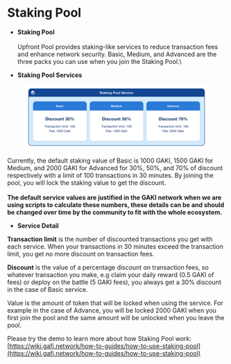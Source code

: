 # Staking Pool

* **Staking Pool**\
  \
  Upfront Pool provides staking-like services to reduce transaction fees and enhance network security. Basic, Medium, and Advanced are the three packs you can use when you join the Staking Pool.\

* **Staking Pool Services**

<figure><img src="../.gitbook/assets/Staking Pool.png" alt=""><figcaption></figcaption></figure>

Currently, the default staking value of Basic is 1000 GAKI, 1500 GAKI for Medium, and 2000 GAKI for Advanced for 30%, 50%, and 70% of discount respectively with a limit of 100 transactions in 30 minutes.  By joining the pool, you will lock the staking value to get the discount.\
\
**The default service values are justified in the GAKI network when we are using scripts to calculate these numbers, these details can be and should be changed over time by the community to fit with the whole ecosystem.**

* **Service Detail**

**Transaction limit** is the number of discounted transactions you get with each service. When your transactions in 30 minutes exceed the transaction limit, you get no more discount on transaction fees.

**Discount** is the value of a percentage discount on transaction fees, so whatever transaction you make, e.g claim your daily reward (0.5 GAKI of fees) or deploy on the battle (5 GAKI fees), you always get a 30% discount in the case of Basic service.

Value is the amount of token that will be locked when using the service. For example in the case of Advance, you will be locked 2000 GAKI when you first join the pool and the same amount will be unlocked when you leave the pool.

Please try the demo to learn more about how Staking Pool work: [https://wiki.gafi.network/how-to-guides/how-to-use-staking-pool](https://wiki.gafi.network/how-to-guides/how-to-use-staking-pool)
